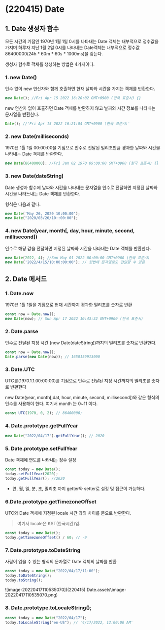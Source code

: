 # (220415) Date



## 1. Date 생성자 함수

모든 시간의 기점인 1970년 1월 1일 0시를 나타내는 Date 객체는 내부적으로 정수값을 가지며 하루자 지난 1월 2일 0시를 나타내는 Date객체는 내부적으로 정수값  86400000(24h * 60m * 60s * 1000ms)을 갖는다.

생성자 함수로 객체를 생성하는 방법은 4가지이다.

### 1. new Date()

인수 없이 new 연산자와 함께 호출하면 현재 날짜와 시간을 가지는 객체를 반환한다.

```js
new Date(); //Fri Apr 15 2022 16:20:02 GMT+0900 (한국 표준시) {}
```

new 연산자 없이 호출하면 Date 객체를 반환하지 않고 날짜와 시간 정보를 나타내는 문자열을 반환한다.

```js
Date(); //'Fri Apr 15 2022 16:21:04 GMT+0900 (한국 표준시)'
```



### 2. new Date(milliseconds)

1970년 1월 1일 00:00:00을 기점으로 인수로 전달된 밀리초만큼 경과한 날짜와 시간을 나타내는 Date 객체를 반환한다.

```js
new Date(86400000); //Fri Jan 02 1970 09:00:00 GMT+0900 (한국 표준시) {}
```





### 3. new Date(dateString)

Date 생성자 함수에 날짜와 시간을 나타내는 문자열을 인수로 전달하면 지정된 날짜와 시간을 나타느내는 Date 객체를 반환한다.

형식은 다음과 같다.

```js
new Date('May 26, 2020 10:00:00');
new Date("2020/03/26/10::00:00");
```



### 4. new Date(year, month[, day, hour, minute, second, millisecond])

인수로 해당 값을 전달하면 지정된 날짜와 시간을 나타내는 Date 객체를 반환한다.

```js
new Date(2022, 4); //Sun May 01 2022 00:00:00 GMT+0900 (한국 표준시)
new Date('2022/4/15/10:00:00:00'); // 한번에 문자열로도 전달할 수 있음
```





## 2. Date 메서드

### 1. Date.now

1970년 1월 1일을 기점으로 현재 시간까지 경과한 밀리초를 숫자로 반환

```js
const now = Date.now();
new Date(now); // Sun Apr 17 2022 10:43:32 GMT+0900 (한국 표준시)
```

### 2. Date.parse

인수로 전달된 지정 시간 (new Date(dateString))까지의 밀리초를 숫자로 반환한다.

```js
const now = Date.now();
Date.parse(new Date(now)); // 1650159913000
```

### 3. Date.UTC

UTC를(1970.1.1.00:00:00)를 기점으로 인수로 전달된 지정 시간까지의 밀리초를 숫자로 반환한다

new Date(year, month[,dat, hour, minute, second, millisecond])와 같은 형식의 인수를 사용해야 한다. 여기서 month 는 0~11 이다.



```js
const UTC(1970, 0, 2); // 86400000;
```



### 4. Date.prototype.getFullYear

```js
new Date("2022/04/17").getFullYear(); // 2020
```



### 5. Date.prototype.setFullYear

Date 객체에 연도를 나타내는 정수 설정

```js
const today = new Date();
today.setFullYear(2020);
today.getFullYear(); //2020
```

- 연, 월, 일, 분, 초, 밀리초 까지 getter와 setter로 설정 및 접근이 가능하다.



### 6.Date.prototype.getTimezoneOffset

UTC와 Date 객체에 지정된 locale 시간 과의 차이를 분으로 반환한다.

> 여기서 locale은 KST(한국시간)임.

```js
const today = new Date();
today.getTimezoneOffset() / 60; // -9
```



### 7. Date.prototype.toDateString

사람이 읽을 수 있는 형식의 문자열로 Date 객체의 날짜를 반환

```js
const today = new Date("2022/04/17/11:00");
today.toDateString();
today.toString();
```

![image-20220417110535070]((220415) Date.assets\image-20220417110535070.png)

### 8. Date.prototype.toLocaleString();

```js
const today = new Date("2022/04/17");
today.toLocaleString("en-US"); // '4/17/2022, 12:00:00 AM'
```



